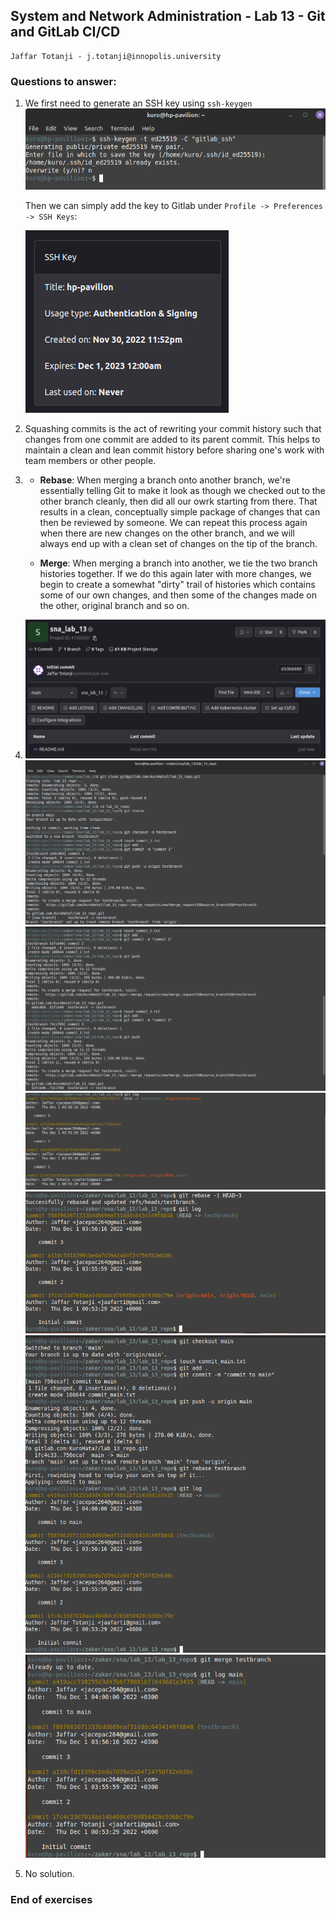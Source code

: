 ## System and Network Administration - Lab 13 - Git and GitLab CI/CD
    Jaffar Totanji - j.totanji@innopolis.university

### Questions to answer:
1. We first need to generate an SSH key using `ssh-keygen`
    ![image](1.png)

    Then we can simply add the key to Gitlab under `Profile -> Preferences -> SSH Keys`:

    ![image](2.png)

2. Squashing commits is the act of rewriting your commit history such that changes from one commit are added to its parent commit. This helps to maintain a clean and lean commit history before sharing one's work with team members or other people.

3. - **Rebase**: When merging a branch onto another branch, we're essentially telling Git to make it look as though we checked out to the other branch cleanly, then did all our owrk starting from there. That results in a clean, conceptually simple package of changes that can then be reviewed by someone. We can repeat this process again when there are new changes on the other branch, and we will always end up with a clean set of changes on the tip of the branch.

    - **Merge**: When merging a branch into another, we tie the two branch histories together. If we do this again later with more changes, we begin to create a somewhat "dirty" trail of histories which contains some of our own changes, and then some of the changes made on the other, original branch and so on.

4. 
    ![image](3.png)
    ![image](4.png)
    ![image](5.png)
    ![image](6.png)
    ![image](7.png)
    ![image](8.png)
    ![image](9.png)

5. No solution.

### End of exercises


